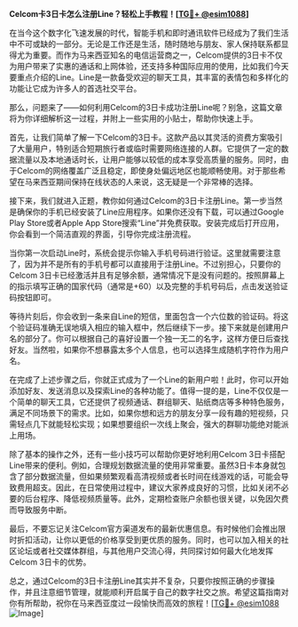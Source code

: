 **Celcom卡3日卡怎么注册Line？轻松上手教程！[[TG💪+ @esim1088](https://t.me/s/esim1088)]**

在当今这个数字化飞速发展的时代，智能手机和即时通讯软件已经成为了我们生活中不可或缺的一部分。无论是工作还是生活，随时随地与朋友、家人保持联系都显得尤为重要。而作为马来西亚知名的电信运营商之一，Celcom提供的3日卡不仅为用户带来了实惠的通话和上网体验，还支持多种国际应用的使用，比如我们今天要重点介绍的Line。Line是一款备受欢迎的聊天工具，其丰富的表情包和多样化的功能让它成为许多人的首选社交平台。

那么，问题来了——如何利用Celcom的3日卡成功注册Line呢？别急，这篇文章将为你详细解析这一过程，并附上一些实用的小贴士，帮助你快速上手。

首先，让我们简单了解一下Celcom的3日卡。这款产品以其灵活的资费方案吸引了大量用户，特别适合短期旅行者或临时需要网络连接的人群。它提供了一定的数据流量以及本地通话时长，让用户能够以较低的成本享受高质量的服务。同时，由于Celcom的网络覆盖广泛且稳定，即使身处偏远地区也能顺畅使用。对于那些希望在马来西亚期间保持在线状态的人来说，这无疑是一个非常棒的选择。

接下来，我们就进入正题，教你如何通过Celcom的3日卡注册Line。第一步当然是确保你的手机已经安装了Line应用程序。如果你还没有下载，可以通过Google Play Store或者Apple App Store搜索“Line”并免费获取。安装完成后打开应用，你会看到一个简洁直观的界面，引导你完成注册流程。

当你第一次启动Line时，系统会提示你输入手机号码进行验证。这里就需要注意了，因为并不是所有的手机号都可以直接用于注册Line。不过别担心，只要你的Celcom 3日卡已经激活并且有足够余额，通常情况下是没有问题的。按照屏幕上的指示填写正确的国家代码（通常是+60）以及完整的手机号码后，点击发送验证码按钮即可。

等待片刻后，你会收到一条来自Line的短信，里面包含一个六位数的验证码。将这个验证码准确无误地填入相应的输入框中，然后继续下一步。接下来就是创建用户名的部分了。你可以根据自己的喜好设置一个独一无二的名字，这样方便日后查找好友。当然啦，如果你不想暴露太多个人信息，也可以选择生成随机字符作为用户名。

在完成了上述步骤之后，你就正式成为了一个Line的新用户啦！此时，你可以开始添加好友、发送消息以及探索Line的各种功能了。值得一提的是，Line不仅仅是一个简单的聊天工具，它还提供了视频通话、群组聊天、贴纸商店等多种特色服务，满足不同场景下的需求。比如，如果你想和远方的朋友分享一段有趣的短视频，只需轻点几下就能轻松实现；如果想要组织一次线上聚会，强大的群聊功能绝对能派上用场。

除了基本的操作之外，还有一些小技巧可以帮助你更好地利用Celcom 3日卡搭配Line带来的便利。例如，合理规划数据流量的使用非常重要。虽然3日卡本身就包含了部分数据流量，但如果频繁观看高清视频或者长时间在线游戏的话，可能会导致费用超支。因此，在日常使用过程中，建议大家养成良好的习惯，比如关闭不必要的后台程序、降低视频质量等。此外，定期检查账户余额也很关键，以免因欠费而导致服务中断。

最后，不要忘记关注Celcom官方渠道发布的最新优惠信息。有时候他们会推出限时折扣活动，让你以更低的价格享受到更优质的服务。同时，也可以加入相关的社区论坛或者社交媒体群组，与其他用户交流心得，共同探讨如何最大化地发挥Celcom 3日卡的优势。

总之，通过Celcom的3日卡注册Line其实并不复杂，只要你按照正确的步骤操作，并且注意细节管理，就能顺利开启属于自己的数字社交之旅。希望这篇指南对你有所帮助，祝你在马来西亚度过一段愉快而高效的旅程！[[TG💪+ @esim1088](https://t.me/s/esim1088) ![Image](https://i.postimg.cc/4NQfJmqS/Snipaste-2025-05-13-00-14-12.png)]